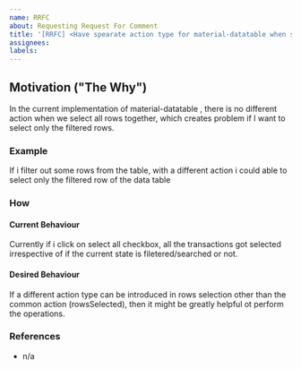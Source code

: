 ```yaml
---
name: RRFC
about: Requesting Request For Comment
title: '[RRFC] <Have spearate action type for material-datatable when select ALL>'
assignees:
labels:
---
```


<!--
# Before Opening Please...
- [ ] Search for an existing/duplicate RRFC which might be relevant to your RRFC
-->
## Motivation ("The Why")
In the current implementation of material-datatable , there is no different action when we select all rows together, which creates problem if I want to select only the filtered rows.

### Example
If i filter out some rows from the table, with a different action i could able to select only the filtered row of the data table

### How
#### Current Behaviour
Currently if i click on select all checkbox, all the transactions got selected irrespective of if the current state is filetered/searched or not.

#### Desired Behaviour
If a different action type can be introduced in rows selection other than the common action (rowsSelected), then it might be greatly helpful ot perform the operations.

### References
<!-- Examples
* Related/Reference to #0
* Depends on #0
* Blocked by #0
-->
* n/a
